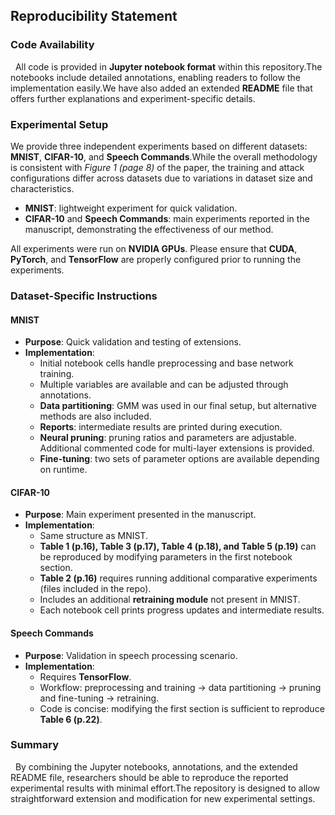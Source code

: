 ## Reproducibility Statement

### Code Availability
&nbsp;&nbsp;All code is provided in **Jupyter notebook format** within this repository.The notebooks include detailed annotations, enabling readers to follow the implementation easily.We have also added an extended **README** file that offers further explanations and experiment-specific details.

### Experimental Setup
  We provide three independent experiments based on different datasets: **MNIST**, **CIFAR-10**, and **Speech Commands**.While the overall methodology is consistent with *Figure 1 (page 8)* of the paper, the training and attack configurations differ across datasets due to variations in dataset size and characteristics.  

- **MNIST**: lightweight experiment for quick validation.  
- **CIFAR-10** and **Speech Commands**: main experiments reported in the manuscript, demonstrating the effectiveness of our method.  

All experiments were run on **NVIDIA GPUs**. Please ensure that **CUDA**, **PyTorch**, and **TensorFlow** are properly configured prior to running the experiments.  

### Dataset-Specific Instructions

#### MNIST
- **Purpose**: Quick validation and testing of extensions.  
- **Implementation**:  
  - Initial notebook cells handle preprocessing and base network training.  
  - Multiple variables are available and can be adjusted through annotations.  
  - **Data partitioning**: GMM was used in our final setup, but alternative methods are also included.  
  - **Reports**: intermediate results are printed during execution.  
  - **Neural pruning**: pruning ratios and parameters are adjustable. Additional commented code for multi-layer extensions is provided.  
  - **Fine-tuning**: two sets of parameter options are available depending on runtime.  

#### CIFAR-10
- **Purpose**: Main experiment presented in the manuscript.  
- **Implementation**:  
  - Same structure as MNIST.  
  - **Table 1 (p.16), Table 3 (p.17), Table 4 (p.18), and Table 5 (p.19)** can be reproduced by modifying parameters in the first notebook section.  
  - **Table 2 (p.16)** requires running additional comparative experiments (files included in the repo).  
  - Includes an additional **retraining module** not present in MNIST.  
  - Each notebook cell prints progress updates and intermediate results.  

#### Speech Commands
- **Purpose**: Validation in speech processing scenario.  
- **Implementation**:  
  - Requires **TensorFlow**.  
  - Workflow: preprocessing and training → data partitioning → pruning and fine-tuning → retraining.  
  - Code is concise: modifying the first section is sufficient to reproduce **Table 6 (p.22)**.  

### Summary
&nbsp;&nbsp;By combining the Jupyter notebooks, annotations, and the extended README file, researchers should be able to reproduce the reported experimental results with minimal effort.The repository is designed to allow straightforward extension and modification for new experimental settings.  
